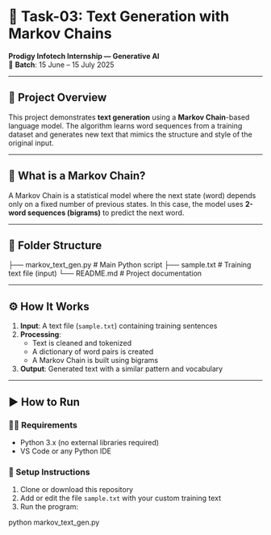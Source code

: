 # 🚀 Task-03: Text Generation with Markov Chains

**Prodigy Infotech Internship — Generative AI**  
📅 **Batch**: 15 June – 15 July 2025

---

## 📌 Project Overview

This project demonstrates **text generation** using a **Markov Chain**-based language model. The algorithm learns word sequences from a training dataset and generates new text that mimics the structure and style of the original input.

---

## 🧠 What is a Markov Chain?

A Markov Chain is a statistical model where the next state (word) depends only on a fixed number of previous states. In this case, the model uses **2-word sequences (bigrams)** to predict the next word.

---

## 📁 Folder Structure

├── markov_text_gen.py # Main Python script
├── sample.txt # Training text file (input)
└── README.md # Project documentation


---

## ⚙️ How It Works

1. **Input**: A text file (`sample.txt`) containing training sentences
2. **Processing**:
   - Text is cleaned and tokenized
   - A dictionary of word pairs is created
   - A Markov Chain is built using bigrams
3. **Output**: Generated text with a similar pattern and vocabulary

---

## ▶️ How to Run

### 🧑‍💻 Requirements
- Python 3.x (no external libraries required)
- VS Code or any Python IDE

### 🔧 Setup Instructions

1. Clone or download this repository
2. Add or edit the file `sample.txt` with your custom training text
3. Run the program:

python markov_text_gen.py

